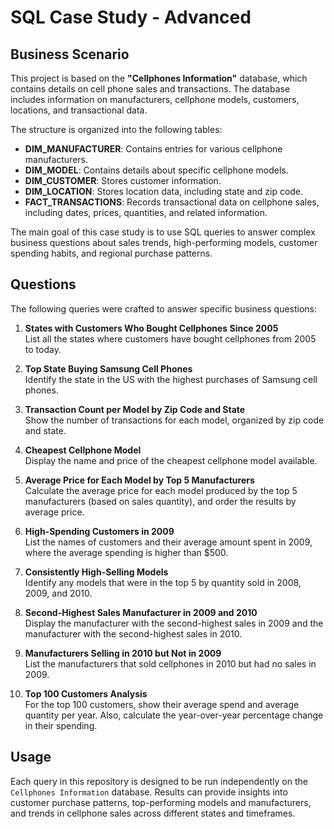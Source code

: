 # SQL Case Study - Advanced

## Business Scenario

This project is based on the **"Cellphones Information"** database, which contains details on cell phone sales and transactions. The database includes information on manufacturers, cellphone models, customers, locations, and transactional data.

The structure is organized into the following tables:

- **DIM_MANUFACTURER**: Contains entries for various cellphone manufacturers.
- **DIM_MODEL**: Contains details about specific cellphone models.
- **DIM_CUSTOMER**: Stores customer information.
- **DIM_LOCATION**: Stores location data, including state and zip code.
- **FACT_TRANSACTIONS**: Records transactional data on cellphone sales, including dates, prices, quantities, and related information.

The main goal of this case study is to use SQL queries to answer complex business questions about sales trends, high-performing models, customer spending habits, and regional purchase patterns.

## Questions

The following queries were crafted to answer specific business questions:

1. **States with Customers Who Bought Cellphones Since 2005**  
   List all the states where customers have bought cellphones from 2005 to today.

2. **Top State Buying Samsung Cell Phones**  
   Identify the state in the US with the highest purchases of Samsung cell phones.

3. **Transaction Count per Model by Zip Code and State**  
   Show the number of transactions for each model, organized by zip code and state.

4. **Cheapest Cellphone Model**  
   Display the name and price of the cheapest cellphone model available.

5. **Average Price for Each Model by Top 5 Manufacturers**  
   Calculate the average price for each model produced by the top 5 manufacturers (based on sales quantity), and order the results by average price.

6. **High-Spending Customers in 2009**  
   List the names of customers and their average amount spent in 2009, where the average spending is higher than $500.

7. **Consistently High-Selling Models**  
   Identify any models that were in the top 5 by quantity sold in 2008, 2009, and 2010.

8. **Second-Highest Sales Manufacturer in 2009 and 2010**  
   Display the manufacturer with the second-highest sales in 2009 and the manufacturer with the second-highest sales in 2010.

9. **Manufacturers Selling in 2010 but Not in 2009**  
   List the manufacturers that sold cellphones in 2010 but had no sales in 2009.

10. **Top 100 Customers Analysis**  
    For the top 100 customers, show their average spend and average quantity per year. Also, calculate the year-over-year percentage change in their spending.

## Usage

Each query in this repository is designed to be run independently on the `Cellphones Information` database. Results can provide insights into customer purchase patterns, top-performing models and manufacturers, and trends in cellphone sales across different states and timeframes.

